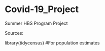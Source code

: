 # Covid-19_Project
Summer HBS Program Project  

Sources: 

library(tidycensus) #For population estimates 


